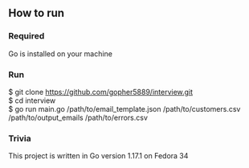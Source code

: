 ## How to run

### Required
Go is installed on your machine

### Run
$ git clone https://github.com/gopher5889/interview.git \
$ cd interview\
$ go run main.go /path/to/email_template.json /path/to/customers.csv /path/to/output_emails /path/to/errors.csv


### Trivia
This project is written in Go version 1.17.1 on Fedora 34

